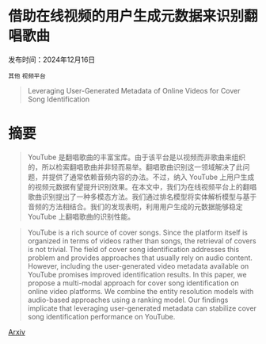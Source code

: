 # 借助在线视频的用户生成元数据来识别翻唱歌曲

发布时间：2024年12月16日

`其他` `视频平台`

> Leveraging User-Generated Metadata of Online Videos for Cover Song Identification

# 摘要

> YouTube 是翻唱歌曲的丰富宝库。由于该平台是以视频而非歌曲来组织的，所以检索翻唱歌曲并非轻而易举。翻唱歌曲识别这一领域解决了此问题，并提供了通常依赖音频内容的办法。不过，纳入 YouTube 上用户生成的视频元数据有望提升识别效果。在本文中，我们为在线视频平台上的翻唱歌曲识别提出了一种多模态方法。我们通过排名模型将实体解析模型与基于音频的方法相结合。我们的发现表明，利用用户生成的元数据能够稳定 YouTube 上翻唱歌曲的识别性能。

> YouTube is a rich source of cover songs. Since the platform itself is organized in terms of videos rather than songs, the retrieval of covers is not trivial. The field of cover song identification addresses this problem and provides approaches that usually rely on audio content. However, including the user-generated video metadata available on YouTube promises improved identification results. In this paper, we propose a multi-modal approach for cover song identification on online video platforms. We combine the entity resolution models with audio-based approaches using a ranking model. Our findings implicate that leveraging user-generated metadata can stabilize cover song identification performance on YouTube.

[Arxiv](https://arxiv.org/abs/2412.11818)